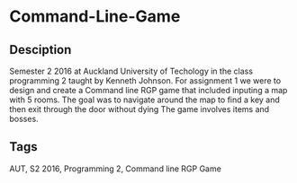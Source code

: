 # Command-Line-Game

## Desciption
Semester 2 2016 at Auckland University of Techology in the class programming 2 taught by Kenneth Johnson.
For assignment 1 we were to design and create a Command line RGP game that included inputing a map with 5 rooms. The goal was to navigate around the map to find a key and then exit through the door without dying
The game involves items and bosses.

## Tags
AUT, S2 2016, Programming 2, Command line RGP Game

